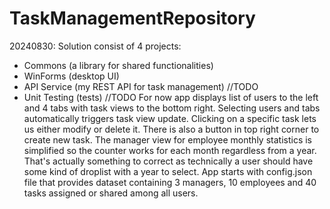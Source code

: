 # TaskManagementRepository
20240830:
Solution consist of 4 projects:
  - Commons (a library for shared functionalities)
  - WinForms (desktop UI)
  - API Service (my REST API for task management) //TODO
  - Unit Testing (tests) //TODO
For now app displays list of users to the left and 4 tabs with task views to the bottom right. Selecting users and tabs automatically triggers task view update. Clicking on a specific task lets us either modify or delete it. There is also a button in top right corner to create new task. The manager view for employee monthly statistics is simplified so the counter works for each month regardless from a year. That's actually something to correct as technically a user should have some kind of droplist with a year to select. App starts with config.json file that provides dataset containing 3 managers, 10 employees and 40 tasks assigned or shared among all users.
